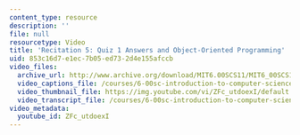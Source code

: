 ```yaml
---
content_type: resource
description: ''
file: null
resourcetype: Video
title: 'Recitation 5: Quiz 1 Answers and Object-Oriented Programming'
uid: 853c16d7-e1ec-7b05-ed73-2d4e155afccb
video_files:
  archive_url: http://www.archive.org/download/MIT6.00SCS11/MIT6_00SCS11_rec05_300k.mp4
  video_captions_file: /courses/6-00sc-introduction-to-computer-science-and-programming-spring-2011/5f0f0d436e3a5feba2d74f99e3358851_ZFc_utdoexI.vtt
  video_thumbnail_file: https://img.youtube.com/vi/ZFc_utdoexI/default.jpg
  video_transcript_file: /courses/6-00sc-introduction-to-computer-science-and-programming-spring-2011/11de6d71d0fd4d3eef63344f66c6db53_ZFc_utdoexI.pdf
video_metadata:
  youtube_id: ZFc_utdoexI
---
```

